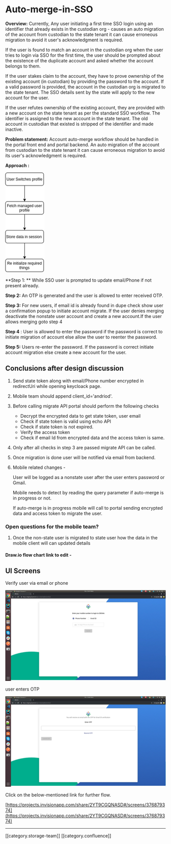 # Auto-merge-in-SSO

**Overview:** Currently, Any user initiating a first time SSO login using an identifier that already exists in the custodian org - causes an auto migration of the account from custodian to the state tenant it can cause erroneous migration to avoid it user's acknowledgment is required.

If the user is found to match an account in the custodian org when the user tries to login via SSO for the first time, the user should be prompted about the existence of the duplicate account and asked whether the account belongs to them.

If the user stakes claim to the account, they have to prove ownership of the existing account (in custodian) by providing the password to the account. If a valid password is provided, the account in the custodian org is migrated to the state tenant. The SSO details sent by the state will apply to the new account for the user.

If the user refutes ownership of the existing account, they are provided with a new account on the state tenant as per the standard SSO workflow. The identifier is assigned to the new account in the state tenant. The old account in custodian that existed is stripped of the identifier and made inactive.

**Problem statement:** Account auto-merge workflow should be handled in the portal front end and portal backend. An auto migration of the account from custodian to the state tenant it can cause erroneous migration to avoid its user's acknowledgment is required.

**Approach :**

![](<../../../../Design/FullExport/images/storage/Untitled Diagram (3).jpg>)

&#x20;                                        &#x20;

\*\*Step 1: \*\* While SSO user is prompted to update email/Phone if not present already.

**Step 2:** An OTP is generated and the user is allowed to enter received OTP.

**Step 3:**  For new users, if email id is already found in dupe check show user a confirmation popup to initiate account migrate. If the user denies merging deactivate the nonstate user account and create a new account.If the user allows merging goto step 4

**Step 4** : User is allowed to enter the password if the password is correct to initiate migration of account else allow the user to reenter the password.

**Step 5:** Users re-enter the password. If the password is correct initiate account migration else create a new account for the user.

## Conclusions after design discussion

1. Send state token along with email/Phone number encrypted in redirectUri while opening keycloack page.
2. Mobile team should append client\_id='andriod'.
3. Before calling migrate API portal should perform the following checks
   * Decrypt the encrypted data to get state token, user email&#x20;
   * Check if state token is valid using echo API
   * Check if state token is not expired.
   * Verify the access token
   * Check if email Id from encrypted data and the access token is same.
4. Only after all checks in step 3 are passed migrate API can be called.&#x20;
5. Once migration is done user will be notified via email from backend.
6.  Mobile related changes -&#x20;

    User will be logged as a nonstate user after the user enters password or Gmail.

    Mobile needs to detect by reading the query parameter if auto-merge is in progress or not.

    If auto-merge is in progress mobile will call to portal sending encrypted data and access token to migrate the user.

### Open questions for the mobile team?&#x20;

1. Once the non-state user is migrated to state user how the data in the mobile client will can updated details&#x20;

#### Draw.io flow chart link to edit -&#x20;

## UI Screens

Verify user via email or phone

![](../../../../Design/FullExport/images/storage/ezgif.com-gif-maker.jpg)

user enters OTP

![](<../../../../Design/FullExport/images/storage/ezgif.com-gif-maker (1).jpg>)

Click on the below-mentioned link for further flow.

[https://projects.invisionapp.com/share/2YT9CGQNASD#/screens/376879374](https://projects.invisionapp.com/share/2YT9CGQNASD#/screens/376879374)

***

\[\[category.storage-team]] \[\[category.confluence]]

